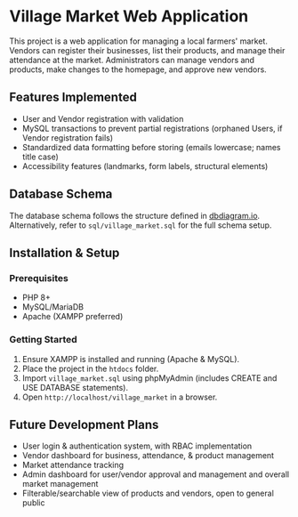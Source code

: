 # Village Market Web Application

This project is a web application for managing a local farmers' market. Vendors can register their businesses, list their products, and manage their attendance at the market. Administrators can manage vendors and products, make changes to the homepage, and approve new vendors.

## Features Implemented

- User and Vendor registration with validation
- MySQL transactions to prevent partial registrations (orphaned Users, if Vendor registration fails)
- Standardized data formatting before storing (emails lowercase; names title case)
- Accessibility features (landmarks, form labels, structural elements)

## Database Schema

The database schema follows the structure defined in [dbdiagram.io](https://dbdiagram.io/d/Village-Market-6779b24a5406798ef74936ae).
Alternatively, refer to `sql/village_market.sql` for the full schema setup.

## Installation & Setup

### Prerequisites

- PHP 8+
- MySQL/MariaDB
- Apache (XAMPP preferred)

### Getting Started

1. Ensure XAMPP is installed and running (Apache & MySQL).
2. Place the project in the `htdocs` folder.
3. Import `village_market.sql` using phpMyAdmin (includes CREATE and USE DATABASE statements).
4. Open `http://localhost/village_market` in a browser.

## Future Development Plans

- User login & authentication system, with RBAC implementation
- Vendor dashboard for business, attendance, & product management
- Market attendance tracking
- Admin dashboard for user/vendor approval and management and overall market management
- Filterable/searchable view of products and vendors, open to general public
